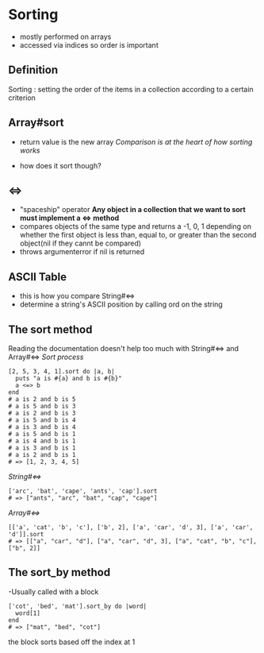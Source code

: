 # Sorting 

- mostly performed on arrays
- accessed via indices so order is important

## Definition
Sorting
: setting the order of the items in a collection according to a certain criterion

## Array#sort
 - return value is the new array
  *Comparison is at the heart of how sorting works*

  - how does it sort though?
## <=>
- "spaceship" operator
**Any object in a collection that we want to sort must implement a <=> method**
- compares objects of the same type and returns a -1, 0, 1 depending on whether the first object is less than, equal to, or greater than the second object(nil if they cannt be compared)
- throws argumenterror if nil is returned

## ASCII Table
- this is how you compare String#<=>
- determine a string's ASCII position by calling ord on the string

## The sort method
Reading the documentation doesn't help too much with String#<=> and Array#<=>
*Sort process*
```
[2, 5, 3, 4, 1].sort do |a, b|
  puts "a is #{a} and b is #{b}"
  a <=> b
end
# a is 2 and b is 5
# a is 5 and b is 3
# a is 2 and b is 3
# a is 5 and b is 4
# a is 3 and b is 4
# a is 5 and b is 1
# a is 4 and b is 1
# a is 3 and b is 1
# a is 2 and b is 1
# => [1, 2, 3, 4, 5]
```

*String#<=>*
```
['arc', 'bat', 'cape', 'ants', 'cap'].sort
# => ["ants", "arc", "bat", "cap", "cape"]
```

*Array#<=>*
```
[['a', 'cat', 'b', 'c'], ['b', 2], ['a', 'car', 'd', 3], ['a', 'car', 'd']].sort
# => [["a", "car", "d"], ["a", "car", "d", 3], ["a", "cat", "b", "c"], ["b", 2]]
```
## The sort_by method
-Usually called with a block
```
['cot', 'bed', 'mat'].sort_by do |word|
  word[1]
end
# => ["mat", "bed", "cot"]
```
the block sorts based off the index at 1


